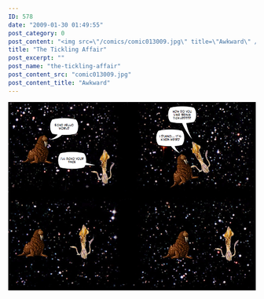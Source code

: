 ```yaml
---
ID: 578
date: "2009-01-30 01:49:55"
post_category: 0
post_content: "<img src=\"/comics/comic013009.jpg\" title=\"Awkward\" />"
title: "The Tickling Affair"
post_excerpt: ""
post_name: "the-tickling-affair"
post_content_src: "comic013009.jpg"
post_content_title: "Awkward"
---
```



[![Awkward](/comics-hi-res/comic013009.jpg)](/comics-hi-res/comic013009.jpg)
